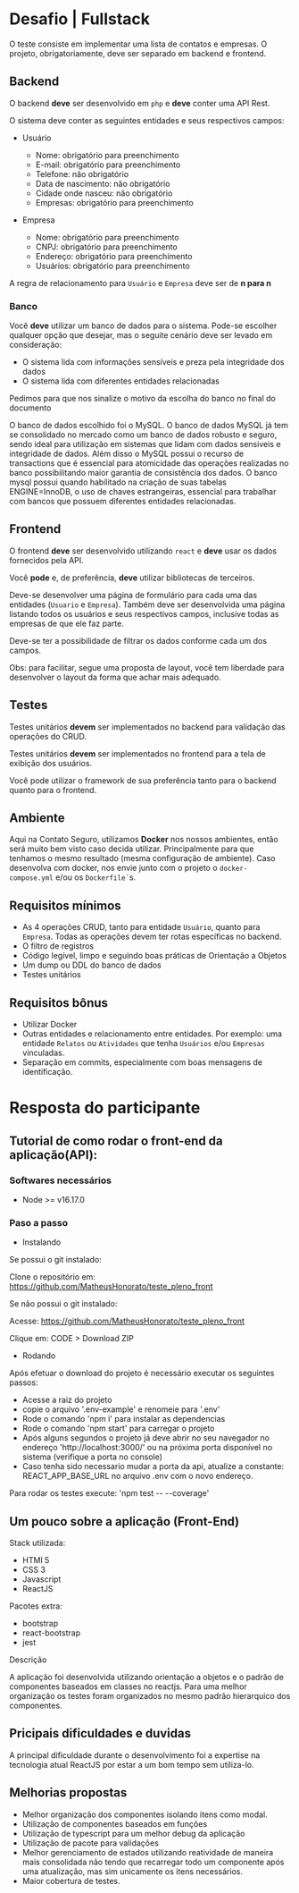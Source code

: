 # Desafio | Fullstack

O teste consiste em implementar uma lista de contatos e empresas. O projeto, obrigatoriamente, deve ser separado em backend e frontend.

## Backend

O backend **deve** ser desenvolvido em `php` e **deve** conter uma API Rest.

O sistema deve conter as seguintes entidades e seus respectivos campos:

- Usuário
    - Nome: obrigatório para preenchimento
    - E-mail: obrigatório para preenchimento
    - Telefone: não obrigatório
    - Data de nascimento: não obrigatório
    - Cidade onde nasceu: não obrigatório
    - Empresas: obrigatório para preenchimento

- Empresa
    - Nome: obrigatório para preenchimento
    - CNPJ: obrigatório para preenchimento
    - Endereço: obrigatório para preenchimento
    - Usuários: obrigatório para preenchimento

A regra de relacionamento para `Usuário` e `Empresa` deve ser de __n para n__

### Banco
Você **deve** utilizar um banco de dados para o sistema. Pode-se escolher qualquer opção que desejar, mas o seguite cenário deve ser levado em consideração:
- O sistema lida com informações sensíveis e preza pela integridade dos dados
- O sistema lida com diferentes entidades relacionadas

Pedimos para que nos sinalize o motivo da escolha do banco no final do documento

O banco de dados escolhido foi o MySQL. O banco de dados MySQL já tem se consolidado no mercado como um banco de dados robusto e seguro, sendo ideal para utilização em sistemas que lidam com dados sensiveis e integridade de dados. Além disso
o MySQL possui o recurso de transactions que é essencial para atomicidade das operações realizadas no banco possibilitando maior garantia de consistência dos dados. O banco mysql possui quando habilitado na criação de suas tabelas ENGINE=InnoDB,
o uso de chaves estrangeiras, essencial para trabalhar com bancos que possuem diferentes entidades relacionadas.

## Frontend
O frontend **deve** ser desenvolvido utilizando `react` e **deve** usar os dados fornecidos pela API.

Você **pode** e, de preferência, **deve** utilizar bibliotecas de terceiros.

Deve-se desenvolver uma página de formulário para cada uma das entidades (`Usuario` e `Empresa`). Também deve ser desenvolvida uma página listando todos os usuários e seus respectivos campos, inclusive todas as empresas de que ele faz parte.

Deve-se ter a possibilidade de filtrar os dados conforme cada um dos campos.

Obs: para facilitar, segue uma proposta de layout, você tem liberdade para desenvolver o layout da forma que achar mais adequado.

## Testes
Testes unitários **devem** ser implementados no backend para validação das operações do CRUD.

Testes unitários **devem** ser implementados no frontend para a tela de exibição dos usuários.

Você pode utilizar o framework de sua preferência tanto para o backend quanto para o frontend.

## Ambiente
Aqui na Contato Seguro, utilizamos __Docker__ nos nossos ambientes, então será muito bem visto caso decida utilizar. Principalmente para que tenhamos o mesmo resultado (mesma configuração de ambiente). Caso desenvolva com docker, nos envie junto com o projeto o `docker-compose.yml` e/ou os `Dockerfile´`s.

## Requisitos mínimos
- As 4 operações CRUD, tanto para entidade `Usuário`, quanto para `Empresa`. Todas as operações devem ter rotas específicas no backend.
- O filtro de registros
- Código legível, limpo e seguindo boas práticas de Orientação a Objetos
- Um dump ou DDL do banco de dados
- Testes unitários

## Requisitos bônus
- Utilizar Docker
- Outras entidades e relacionamento entre entidades. Por exemplo: uma entidade `Relatos` ou `Atividades` que tenha `Usuários` e/ou `Empresas` vinculadas.
- Separação em commits, especialmente com boas mensagens de identificação.

# Resposta do participante

## Tutorial de como rodar o front-end da aplicação(API):

### Softwares necessários

- Node >= v16.17.0

### Paso a passo

- Instalando

Se possui o git instalado:

Clone o repositório em: https://github.com/MatheusHonorato/teste_pleno_front

Se não possui o git instalado:

Acesse:  https://github.com/MatheusHonorato/teste_pleno_front

Clique em: CODE > Download ZIP

- Rodando

Após efetuar o download do projeto é necessário executar os seguintes passos:

- Acesse a raiz do projeto
- copie o arquivo '.env-example' e renomeie para '.env'
- Rode o comando 'npm i' para instalar as dependencias
- Rode o comando 'npm start' para carregar o projeto
- Após alguns segundos o projeto já deve abrir no seu navegador no endereço 'http://localhost:3000/' ou na próxima porta disponível no sistema (verifique a porta no console) 
- Caso tenha sido necessario mudar a porta da api, atualize a constante: REACT_APP_BASE_URL no arquivo .env com o novo endereço.

Para rodar os testes execute: 'npm test -- --coverage'

## Um pouco sobre a aplicação (Front-End)

Stack utilizada:

- HTMl 5
- CSS 3
- Javascript
- ReactJS

Pacotes extra:

- bootstrap
- react-bootstrap
- jest

Descrição

A aplicação foi desenvolvida utilizando orientação a objetos e o padrão de componentes baseados em classes no reactjs. Para uma melhor organização os testes foram organizados no mesmo padrão hierarquico dos componentes.

## Pricipais dificuldades e duvidas

A principal dificuldade durante o desenvolvimento foi a expertise na tecnologia atual ReactJS por estar a um bom tempo sem utiliza-lo.

## Melhorias propostas

- Melhor organização dos componentes isolando itens como modal.
- Utilização de componentes baseados em funções
- Utilização de typescript para um melhor debug da aplicação
- Utilização de pacote para validações
- Melhor gerenciamento de estados utilizando reatividade de maneira mais consolidada não tendo que recarregar todo um componente após uma atualização, mas sim unicamente os itens necessários.
- Maior cobertura de testes.